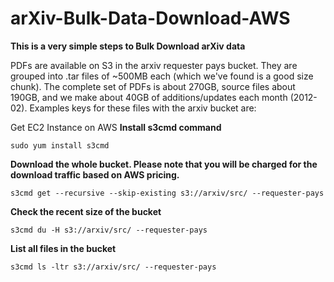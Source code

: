 # arXiv-Bulk-Data-Download-AWS

**This is a very simple steps to Bulk Download arXiv data**

PDFs are available on S3 in the arxiv requester pays bucket. They are grouped into .tar files of \~500MB each (which we've found is a good size chunk). The complete set of PDFs is about 270GB, source files about 190GB, and we make about 40GB of additions/updates each month (2012-02). Examples keys for these files with the arxiv bucket are:



Get EC2 Instance on AWS 
**Install s3cmd command**

```sudo yum install s3cmd```

**Download the whole bucket. Please note that you will be charged for the download traffic based on AWS pricing.** 

```s3cmd get --recursive --skip-existing s3://arxiv/src/ --requester-pays```

**Check the recent size of the bucket**

```s3cmd du -H s3://arxiv/src/ --requester-pays```

**List all files in the bucket**

```s3cmd ls -ltr s3://arxiv/src/ --requester-pays```

